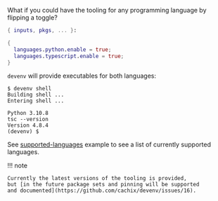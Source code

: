 What if you could have the tooling for any programming language by flipping a toggle?

```nix title="devenv.nix"
{ inputs, pkgs, ... }:

{
  languages.python.enable = true;
  languages.typescript.enable = true;
}
```

``devenv`` will provide executables for both languages:

```shell-session
$ devenv shell
Building shell ...
Entering shell ...

Python 3.10.8
tsc --version
Version 4.8.4
(devenv) $ 
```

See [supported-languages](https://github.com/cachix/devenv/blob/main/examples/supported-languages/devenv.nix) example to see a list of currently supported languages.

!!! note 

    Currently the latest versions of the tooling is provided,
    but [in the future package sets and pinning will be supported
    and documented](https://github.com/cachix/devenv/issues/16).
